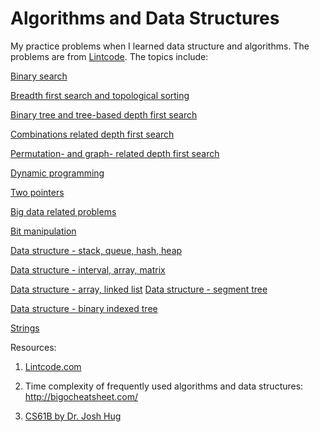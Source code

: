 # Algorithms and Data Structures 

My practice problems when I learned data structure and algorithms. The problems are from [Lintcode](https://lintcode.com). The topics include: 


[Binary search](https://github.com/QianqianShan/Algorithms_and_data_structure/blob/master/Binary-search-logN-time.md)

[Breadth first search and topological sorting](https://github.com/QianqianShan/Algorithms_and_data_structure/blob/master/BFS-and-topological-sort.md)

[Binary tree and tree-based depth first search](https://github.com/QianqianShan/Algorithms_and_data_structure/blob/master/Binary-tree-and-tree-based-DFS.md)

[Combinations related depth first search](https://github.com/QianqianShan/Algorithms_and_data_structure/blob/master/Combination-based-DFS.md)

[Permutation- and graph- related depth first search](https://github.com/QianqianShan/Algorithms_and_data_structure/blob/master/Permutation-based-and-graph-based-DFS.md)

[Dynamic programming](https://github.com/QianqianShan/Algorithms_and_data_structure/blob/master/Dynamic_programming.md)

[Two pointers](https://github.com/QianqianShan/Algorithms_and_data_structure/blob/master/Two-pointers.md)

[Big data related problems](https://github.com/QianqianShan/Algorithms_and_data_structure/blob/master/Big-data-related-questions.md)

[Bit manipulation](https://github.com/QianqianShan/Algorithms_and_data_structure/blob/master/Bit_manipulation.md)

[Data structure - stack, queue, hash, heap](https://github.com/QianqianShan/Algorithms_and_data_structure/blob/master/Data-structure-stack-queue-hash-heap.md)

[Data structure - interval, array, matrix](https://github.com/QianqianShan/Algorithms_and_data_structure/blob/master/Data-structure-interval-array-matrix.md)

[Data structure - array, linked list](https://github.com/QianqianShan/Algorithms_and_data_structure/blob/master/Data-structure-array-linked-list.md)
[Data structure - segment tree](https://github.com/QianqianShan/Algorithms_and_data_structure/blob/master/Data-structure-segment-tree.md)

[Data structure - binary indexed tree](https://github.com/QianqianShan/Algorithms_and_data_structure/blob/master/Data-structure-interval-array-matrix.md)

[Strings](https://github.com/QianqianShan/Algorithms_and_data_structure/blob/master/Data-structure-string-related.md)


Resources: 

1. [Lintcode.com](https://github.com/QianqianShan/Algorithms_and_data_structure/blob/master/Data-structure-string-related.md)

2. Time complexity of frequently used algorithms and data structures: 
http://bigocheatsheet.com/

3. [CS61B by Dr. Josh Hug](https://sp19.datastructur.es/)
